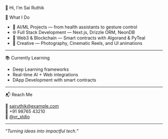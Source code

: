 👋 Hi, I'm Sai Ruthik

🚀 What I Do

- 🤖 AI/ML Projects — from health assistants to gesture control  
- 🌐 Full Stack Development — Next.js, Drizzle ORM, NeonDB  
- 🔗 Web3 & Blockchain — Smart contracts with Algorand & PyTeal  
- 🎥 Creative — Photography, Cinematic Reels, and UI animations

---
📚 Currently Learning

- Deep Learning frameworks  
- Real-time AI + Web integrations  
- DApp Development with smart contracts

---
📬 Reach Me

📧 sairuthik@example.com  
📱 +91 98765 43210  
📸 [@vr_stdio](https://instagram.com/vr_stdio)

---

_“Turning ideas into impactful tech.”_
